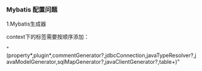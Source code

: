 ### Mybatis 配置问题

1.Mybatis生成器

context下的标签需要按顺序添加：

"(property*,plugin*,commentGenerator?,jdbcConnection,javaTypeResolver?,javaModelGenerator,sqlMapGenerator?,javaClientGenerator?,table+)"

